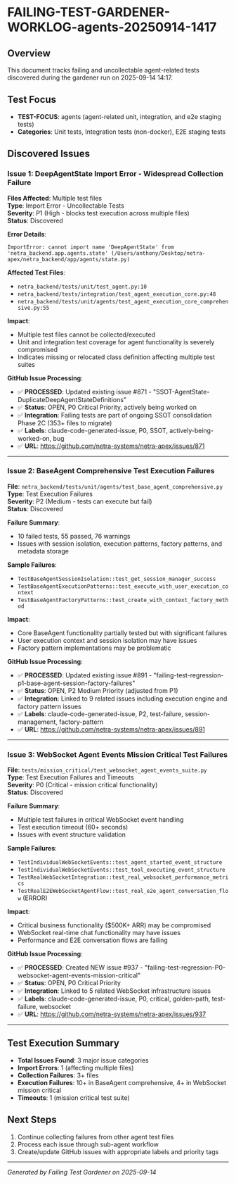 # FAILING-TEST-GARDENER-WORKLOG-agents-20250914-1417

## Overview
This document tracks failing and uncollectable agent-related tests discovered during the gardener run on 2025-09-14 14:17.

## Test Focus
- **TEST-FOCUS**: agents (agent-related unit, integration, and e2e staging tests)
- **Categories**: Unit tests, Integration tests (non-docker), E2E staging tests

## Discovered Issues

### Issue 1: DeepAgentState Import Error - Widespread Collection Failure
**Files Affected**: Multiple test files  
**Type**: Import Error - Uncollectable Tests  
**Severity**: P1 (High - blocks test execution across multiple files)  
**Status**: Discovered  

**Error Details**:
```
ImportError: cannot import name 'DeepAgentState' from 'netra_backend.app.agents.state' (/Users/anthony/Desktop/netra-apex/netra_backend/app/agents/state.py)
```

**Affected Test Files**:
- `netra_backend/tests/unit/test_agent.py:10`
- `netra_backend/tests/integration/test_agent_execution_core.py:48`
- `netra_backend/tests/unit/agents/test_agent_execution_core_comprehensive.py:55`

**Impact**:
- Multiple test files cannot be collected/executed
- Unit and integration test coverage for agent functionality is severely compromised
- Indicates missing or relocated class definition affecting multiple test suites

**GitHub Issue Processing**:
- ✅ **PROCESSED**: Updated existing issue #871 - "SSOT-AgentState-DuplicateDeepAgentStateDefinitions"
- ✅ **Status**: OPEN, P0 Critical Priority, actively being worked on
- ✅ **Integration**: Failing tests are part of ongoing SSOT consolidation Phase 2C (353+ files to migrate)
- ✅ **Labels**: claude-code-generated-issue, P0, SSOT, actively-being-worked-on, bug
- ✅ **URL**: https://github.com/netra-systems/netra-apex/issues/871

---

### Issue 2: BaseAgent Comprehensive Test Execution Failures
**File**: `netra_backend/tests/unit/agents/test_base_agent_comprehensive.py`  
**Type**: Test Execution Failures  
**Severity**: P2 (Medium - tests can execute but fail)  
**Status**: Discovered  

**Failure Summary**:
- 10 failed tests, 55 passed, 76 warnings
- Issues with session isolation, execution patterns, factory patterns, and metadata storage

**Sample Failures**:
- `TestBaseAgentSessionIsolation::test_get_session_manager_success`
- `TestBaseAgentExecutionPatterns::test_execute_with_user_execution_context`
- `TestBaseAgentFactoryPatterns::test_create_with_context_factory_method`

**Impact**:
- Core BaseAgent functionality partially tested but with significant failures
- User execution context and session isolation may have issues
- Factory pattern implementations may be problematic

**GitHub Issue Processing**:
- ✅ **PROCESSED**: Updated existing issue #891 - "failing-test-regression-p1-base-agent-session-factory-failures"
- ✅ **Status**: OPEN, P2 Medium Priority (adjusted from P1)
- ✅ **Integration**: Linked to 9 related issues including execution engine and factory pattern issues
- ✅ **Labels**: claude-code-generated-issue, P2, test-failure, session-management, factory-pattern
- ✅ **URL**: https://github.com/netra-systems/netra-apex/issues/891

---

### Issue 3: WebSocket Agent Events Mission Critical Test Failures
**File**: `tests/mission_critical/test_websocket_agent_events_suite.py`  
**Type**: Test Execution Failures and Timeouts  
**Severity**: P0 (Critical - mission critical functionality)  
**Status**: Discovered  

**Failure Summary**:
- Multiple test failures in critical WebSocket event handling
- Test execution timeout (60+ seconds)
- Issues with event structure validation

**Sample Failures**:
- `TestIndividualWebSocketEvents::test_agent_started_event_structure`
- `TestIndividualWebSocketEvents::test_tool_executing_event_structure`
- `TestRealWebSocketIntegration::test_real_websocket_performance_metrics`
- `TestRealE2EWebSocketAgentFlow::test_real_e2e_agent_conversation_flow` (ERROR)

**Impact**:
- Critical business functionality ($500K+ ARR) may be compromised
- WebSocket real-time chat functionality may have issues
- Performance and E2E conversation flows are failing

**GitHub Issue Processing**:
- ✅ **PROCESSED**: Created NEW issue #937 - "failing-test-regression-P0-websocket-agent-events-mission-critical"
- ✅ **Status**: OPEN, P0 Critical Priority
- ✅ **Integration**: Linked to 5 related WebSocket infrastructure issues
- ✅ **Labels**: claude-code-generated-issue, P0, critical, golden-path, test-failure, websocket
- ✅ **URL**: https://github.com/netra-systems/netra-apex/issues/937

---

## Test Execution Summary
- **Total Issues Found**: 3 major issue categories
- **Import Errors**: 1 (affecting multiple files)
- **Collection Failures**: 3+ files
- **Execution Failures**: 10+ in BaseAgent comprehensive, 4+ in WebSocket mission critical
- **Timeouts**: 1 (mission critical test suite)

## Next Steps
1. Continue collecting failures from other agent test files
2. Process each issue through sub-agent workflow
3. Create/update GitHub issues with appropriate labels and priority tags

---

*Generated by Failing Test Gardener on 2025-09-14*
